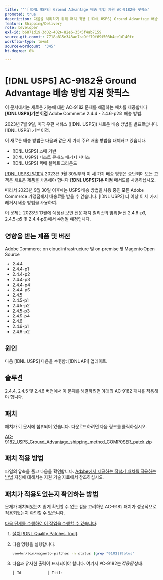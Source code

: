 ```yaml
---
title: '''[!DNL USPS] Ground Advantage 배송 방법 지원 AC-9182용 핫픽스'
promoted: true
description: 다음을 처리하기 위해 패치 적용 [!DNL USPS] Ground Advantage 배송 방법은 Adobe Commerce 2.4.4 - 2.4.6-p2용 AC-9182를 발행합니다.
feature: Shipping/Delivery
role: Developer
exl-id: b6871d19-3d02-4026-82e6-3545f4ab7159
source-git-commit: 7718a835e343ae7da9ff79f690503b4ee1d140fc
workflow-type: tm+mt
source-wordcount: '345'
ht-degree: 0%

---
```


# [!DNL USPS] AC-9182용 Ground Advantage 배송 방법 지원 핫픽스

이 문서에서는 새로운 기능에 대한 AC-9182 문제를 해결하는 패치를 제공합니다 **[!DNL USPS]기본 이점** Adobe Commerce 2.4.4 - 2.4.6-p2의 배송 방법.

2023년 7월 9일, 미국 우편 서비스 ([!DNL USPS]) 새로운 배송 방법을 발표했습니다. [[!DNL USPS] 기본 이점](https://www.usps.com/ship/ground-advantage.htm).

이 새로운 배송 방법은 다음과 같은 세 가지 주요 배송 방법을 대체하고 있습니다.

* [!DNL USPS] 소매 기반
* [!DNL USPS] 퍼스트 클래스 패키지 서비스
* [!DNL USPS] 택배 셀렉트 그라운드

[[!DNL USPS] 발표됨](https://faq.usps.com/s/article/USPS-Ground-Advantage#how_it_works) 2023년 9월 30일부터 이 세 가지 배송 방법은 중단되며 모든 고객은 새로운 제품을 사용해야 합니다 **[!DNL USPS]기본 이점** 메서드를 사용하십시오.

따라서 2023년 9월 30일 이후에는 USPS 배송 방법을 사용 중인 모든 Adobe Commerce 가맹점에서 배송료를 받을 수 없습니다. [!DNL USPS] 더 이상 이 세 가지 레거시 배송 방법을 사용하여.

이 문제는 2023년 10월에 예정된 보안 전용 패치 릴리스의 범위(버전 2.4.6-p3, 2.4.5-p5 및 2.4.4-p6)에서 수정될 예정입니다.

## 영향을 받는 제품 및 버전

Adobe Commerce on cloud infrastructure 및 on-premise 및 Magento Open Source:

* 2.4.4
* 2.4.4-p1
* 2.4.4-p2
* 2.4.4-p3
* 2.4.4-p4
* 2.4.4-p5
* 2.4.5
* 2.4.5-p1
* 2.4.5-p2
* 2.4.5-p3
* 2.4.5-p4
* 2.4.6
* 2.4.6-p1
* 2.4.6-p2

## 원인

다음 [!DNL USPS] 다음을 수행함: [!DNL API] 업데이트.

## 솔루션

2.4.4, 2.4.5 및 2.4.6 버전에서 이 문제를 해결하려면 아래의 AC-9182 패치를 적용해야 합니다.

## 패치

패치가 이 문서에 첨부되어 있습니다. 다운로드하려면 다음 링크를 클릭하십시오.

[AC-9182_USPS_Ground_Advantage_shipping_method_COMPOSER_patch.zip](assets/AC-9182_USPS_Ground_Advantage_shipping_method_COMPOSER_patch.zip)

## 패치 적용 방법

파일의 압축을 풀고 다음을 확인합니다. [Adobe에서 제공하는 작성기 패치를 적용하는 방법](https://experienceleague.adobe.com/docs/commerce-knowledge-base/kb/how-to/how-to-apply-a-composer-patch-provided-by-magento.html) 지침에 대해서는 지원 기술 자료에서 참조하십시오.

## 패치가 적용되었는지 확인하는 방법

문제가 패치되었는지 쉽게 확인할 수 없는 점을 고려하면 AC-9182 패치가 성공적으로 적용되었는지 확인할 수 있습니다.

<u>다음 단계를 수행하여 이 작업을 수행할 수 있습니다</u>:

1. [설치 [!DNL Quality Patches Tool]](https://experienceleague.adobe.com/docs/commerce-operations/tools/quality-patches-tool/usage.html).
1. 다음 명령을 실행합니다.

   ```bash
   vendor/bin/magento-patches -n status |grep "9182|Status"
   ```

1. 다음과 유사한 출력이 표시되어야 합니다. 여기서 AC-9182는 *적용됨* 상태:

   ```bash
   ║ Id            │ Title                                                        │ Category        │ Origin                 │ Status      │ Details                                          ║ ║ N/A           │ ../m2-hotfixes/AC-9182_USPS_Ground_Advantage_shipping_method_COMPOSER_patch.patch      │ Other           │ Local                  │ Applied     │ Patch type: Custom                                
   ```
